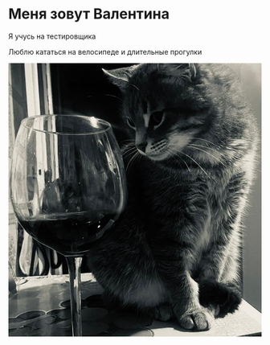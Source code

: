# Меня зовут Валентина

Я учусь на тестировщика

Люблю кататься на велосипеде и длительные прогулки

![alt text](IMG_20210323_230205_227.jpg)